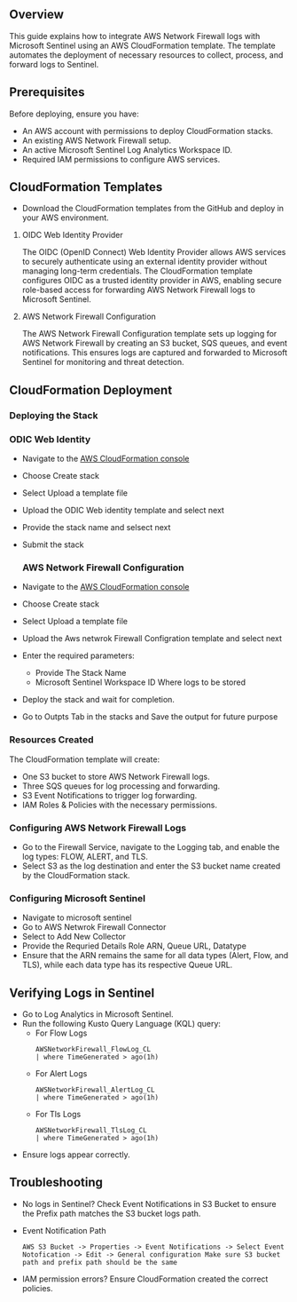 ## Overview
This guide explains how to integrate AWS Network Firewall logs with Microsoft Sentinel using an AWS CloudFormation template. The template automates the deployment of necessary resources to collect, process, and forward logs to Sentinel.

## Prerequisites
Before deploying, ensure you have:
- An AWS account with permissions to deploy CloudFormation stacks.
- An existing AWS Network Firewall setup.
- An active Microsoft Sentinel Log Analytics Workspace ID.
- Required IAM permissions to configure AWS services.

## CloudFormation Templates
- Download the CloudFormation templates from the GitHub and deploy in your AWS environment.
  
1. OIDC Web Identity Provider

   The OIDC (OpenID Connect) Web Identity Provider allows AWS services to securely authenticate using an external identity provider without managing long-term credentials. The CloudFormation template configures OIDC as a trusted identity provider in AWS, enabling secure role-based access for forwarding AWS Network Firewall logs to Microsoft Sentinel.
   
2. AWS Network Firewall Configuration

      The AWS Network Firewall Configuration template sets up logging for AWS Network Firewall by creating an S3 bucket, SQS queues, and event notifications. This ensures logs are captured and forwarded to Microsoft Sentinel for monitoring and threat detection.

## CloudFormation Deployment
### Deploying the Stack
### ODIC Web Identity
- Navigate to the [AWS CloudFormation console](https://aka.ms/awsCloudFormationLink#/stacks/create)
- Choose Create stack
- Select Upload a template file
- Upload the ODIC Web identity template and select next
- Provide the stack name and selsect next
- Submit the stack

  ### AWS Network Firewall Configuration

- Navigate to the [AWS CloudFormation console](https://aka.ms/awsCloudFormationLink#/stacks/create)
- Choose Create stack
- Select Upload a template file
- Upload the Aws netwrok Firewall Configration template and select next
- Enter the required parameters:
     - Provide The Stack Name
     - Microsoft Sentinel Workspace ID Where logs to be stored
- Deploy the stack and wait for completion.
- Go to Outpts Tab in the stacks and Save the output for future purpose
### Resources Created
The CloudFormation template will create:

- One S3 bucket to store AWS Network Firewall logs.
- Three SQS queues for log processing and forwarding.
- S3 Event Notifications to trigger log forwarding.
- IAM Roles & Policies with the necessary permissions.
### Configuring AWS Network Firewall Logs
- Go to the Firewall Service, navigate to the Logging tab, and enable the log types: FLOW, ALERT, and TLS.
- Select S3 as the log destination and enter the S3 bucket name created by the CloudFormation stack.
### Configuring Microsoft Sentinel
- Navigate to microsoft sentinel
- Go to AWS Netwrok Firewall Connector
- Select to Add New Collector
- Provide the Requried Details Role ARN, Queue URL, Datatype
- Ensure that the ARN remains the same for all data types (Alert, Flow, and TLS), while each data type has its respective Queue URL.
## Verifying Logs in Sentinel
- Go to Log Analytics in Microsoft Sentinel.
- Run the following Kusto Query Language (KQL) query:
  - For Flow Logs
    ```
    AWSNetworkFirewall_FlowLog_CL
    | where TimeGenerated > ago(1h)
    ```
  - For Alert Logs
    ```
    AWSNetworkFirewall_AlertLog_CL
    | where TimeGenerated > ago(1h)
    ```
  - For Tls Logs
    ```
    AWSNetworkFirewall_TlsLog_CL
    | where TimeGenerated > ago(1h)
    ```
- Ensure logs appear correctly.
## Troubleshooting
- No logs in Sentinel? Check Event Notifications in S3 Bucket to ensure the Prefix path matches the S3 bucket logs path.
- Event Notification Path
  ```
  AWS S3 Bucket -> Properties -> Event Notifications -> Select Event Notofication -> Edit -> General configuration Make sure S3 bucket path and prefix path should be the same
  ```
  
- IAM permission errors? Ensure CloudFormation created the correct policies.
